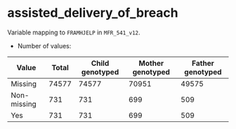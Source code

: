 # assisted_delivery_of_breach
Variable mapping to `FRAMHJELP` in `MFR_541_v12`.
- Number of values:

| Value | Total | Child genotyped | Mother genotyped | Father genotyped |
| ----- | ----- | --------------- | ---------------- | ---------------- |
| Missing | 74577 | 74577 | 70951 | 49575 |
| Non-missing | 731 | 731 | 699 | 509 |
| Yes | 731 | 731 | 699 |509 |



